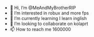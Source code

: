 - 👋 Hi, I’m @MeAndMyBrotherRIP
- 👀 I’m interested in robux and more fps
- 🌱 I’m currently learning  I learn inglish
- 💞️ I’m looking to collaborate on kolaprt
- 📫 How to reach me 1600000

<!---
MeAndMyBrotherRIP/MeAndMyBrotherRIP is a ✨ special ✨ repository because its `README.md` (this file) appears on your GitHub profile.
You can click the Preview link to take a look at your changes.
--->
